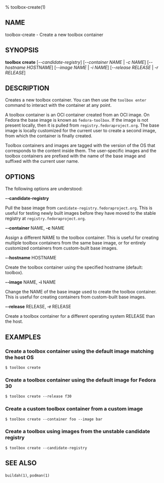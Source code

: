 % toolbox-create(1)

## NAME
toolbox\-create - Create a new toolbox container

## SYNOPSIS
**toolbox create** [*--candidate-registry*]
               [*--container NAME* | *-c NAME*]
               [*--hostname HOSTNAME*]
               [*--image NAME* | *-i NAME*]
               [*--release RELEASE* | *-r RELEASE*]

## DESCRIPTION

Creates a new toolbox container. You can then use the `toolbox enter` command
to interact with the container at any point.

A toolbox container is an OCI container created from an OCI image. On Fedora
the base image is known as `fedora-toolbox`. If the image is not present
locally, then it is pulled from `registry.fedoraproject.org`. The base image is
locally customized for the current user to create a second image, from which
the container is finally created.

Toolbox containers and images are tagged with the version of the OS that
corresponds to the content inside them. The user-specific images and the
toolbox containers are prefixed with the name of the base image and suffixed
with the current user name.

## OPTIONS ##

The following options are understood:

**--candidate-registry**

Pull the base image from `candidate-registry.fedoraproject.org`. This is
useful for testing newly built images before they have moved to the stable
registry at `registry.fedoraproject.org`.

**--container** NAME, **-c** NAME

Assign a different NAME to the toolbox container. This is useful for creating
multiple toolbox containers from the same base image, or for entirely
customized containers from custom-built base images.

**--hostname** HOSTNAME

Create the toolbox container using the specified hostname (default: toolbox).

**--image** NAME, **-i** NAME

Change the NAME of the base image used to create the toolbox container. This
is useful for creating containers from custom-built base images.

**--release** RELEASE, **-r** RELEASE

Create a toolbox container for a different operating system RELEASE than the
host.

## EXAMPLES

### Create a toolbox container using the default image matching the host OS

```
$ toolbox create
```

### Create a toolbox container using the default image for Fedora 30

```
$ toolbox create --release f30
```

### Create a custom toolbox container from a custom image

```
$ toolbox create --container foo --image bar
```

### Create a toolbox using images from the unstable candidate registry

```
$ toolbox create --candidate-registry
```

## SEE ALSO

`buildah(1)`, `podman(1)`
